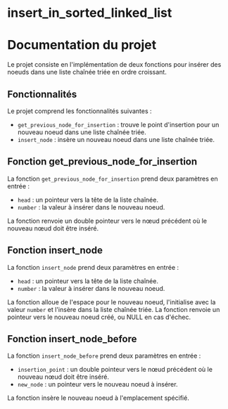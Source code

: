 # insert_in_sorted_linked_list

# Documentation du projet

Le projet consiste en l'implémentation de deux fonctions pour insérer des noeuds dans une liste chaînée triée en ordre croissant.

## Fonctionnalités

Le projet comprend les fonctionnalités suivantes :

- `get_previous_node_for_insertion` : trouve le point d'insertion pour un nouveau noeud dans une liste chaînée triée.
- `insert_node` : insère un nouveau noeud dans une liste chaînée triée.

## Fonction get_previous_node_for_insertion

La fonction `get_previous_node_for_insertion` prend deux paramètres en entrée :

- `head` : un pointeur vers la tête de la liste chaînée.
- `number` : la valeur à insérer dans le nouveau noeud.

La fonction renvoie un double pointeur vers le nœud précédent où le nouveau nœud doit être inséré.

## Fonction insert_node

La fonction `insert_node` prend deux paramètres en entrée :

- `head` : un pointeur vers la tête de la liste chaînée.
- `number` : la valeur à insérer dans le nouveau noeud.

La fonction alloue de l'espace pour le nouveau noeud, l'initialise avec la valeur `number` et l'insère dans la liste chaînée triée. La fonction renvoie un pointeur vers le nouveau noeud créé, ou NULL en cas d'échec.

## Fonction insert_node_before

La fonction `insert_node_before` prend deux paramètres en entrée :

- `insertion_point` : un double pointeur vers le nœud précédent où le nouveau nœud doit être inséré.
- `new_node` : un pointeur vers le nouveau noeud à insérer.

La fonction insère le nouveau noeud à l'emplacement spécifié.
